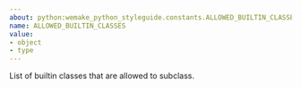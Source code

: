 ```yaml
---
about: python:wemake_python_styleguide.constants.ALLOWED_BUILTIN_CLASSES
name: ALLOWED_BUILTIN_CLASSES
value:
- object
- type
---
```


List of builtin classes that are allowed to subclass.